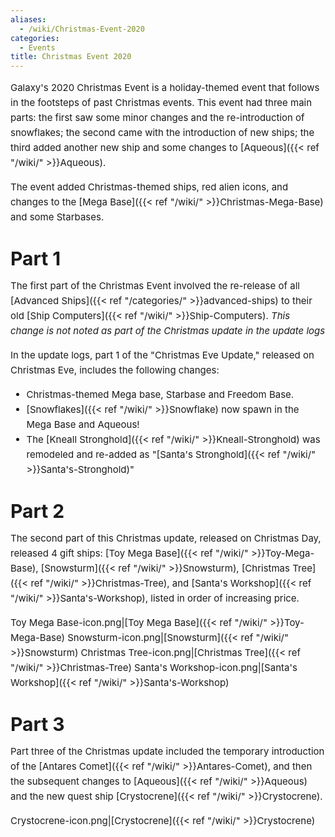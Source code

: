 ```yaml
---
aliases:
  - /wiki/Christmas-Event-2020
categories:
  - Events
title: Christmas Event 2020
---
```


<div class="cardcontainer" style="font-size:15px; line-height:24px">

Galaxy's 2020 Christmas Event is a holiday-themed event that follows in the footsteps of past Christmas events. This event had three main parts: the first saw some minor changes and the re-introduction of snowflakes; the second came with the introduction of new ships; the third added another new ship and some changes to [Aqueous]({{< ref "/wiki/" >}}Aqueous).

The event added Christmas-themed ships, red alien icons, and changes to the [Mega Base]({{< ref "/wiki/" >}}Christmas-Mega-Base) and some Starbases.

# Part 1

The first part of the Christmas Event involved the re-release of all [Advanced Ships]({{< ref "/categories/" >}}advanced-ships) to their old [Ship Computers]({{< ref "/wiki/" >}}Ship-Computers). _This change is not noted as part of the Christmas update in the update logs_

In the update logs, part 1 of the "Christmas Eve Update," released on Christmas Eve, includes the following changes:

- Christmas-themed Mega base, Starbase and Freedom Base.
- [Snowflakes]({{< ref "/wiki/" >}}Snowflake) now spawn in the Mega Base and Aqueous!
- The [Kneall Stronghold]({{< ref "/wiki/" >}}Kneall-Stronghold) was remodeled and re-added as "[Santa's Stronghold]({{< ref "/wiki/" >}}Santa's-Stronghold)"

# Part 2

The second part of this Christmas update, released on Christmas Day, released 4 gift ships: [Toy Mega Base]({{< ref "/wiki/" >}}Toy-Mega-Base), [Snowsturm]({{< ref "/wiki/" >}}Snowsturm), [Christmas Tree]({{< ref "/wiki/" >}}Christmas-Tree), and [Santa's Workshop]({{< ref "/wiki/" >}}Santa's-Workshop), listed in order of increasing price.

Toy Mega Base-icon.png|[Toy Mega Base]({{< ref "/wiki/" >}}Toy-Mega-Base) Snowsturm-icon.png|[Snowsturm]({{< ref "/wiki/" >}}Snowsturm) Christmas Tree-icon.png|[Christmas Tree]({{< ref "/wiki/" >}}Christmas-Tree) Santa's Workshop-icon.png|[Santa's Workshop]({{< ref "/wiki/" >}}Santa's-Workshop)

# Part 3

Part three of the Christmas update included the temporary introduction of the [Antares Comet]({{< ref "/wiki/" >}}Antares-Comet), and then the subsequent changes to [Aqueous]({{< ref "/wiki/" >}}Aqueous) and the new quest ship [Crystocrene]({{< ref "/wiki/" >}}Crystocrene).

Crystocrene-icon.png|[Crystocrene]({{< ref "/wiki/" >}}Crystocrene)

</div>
